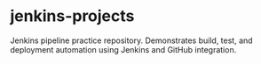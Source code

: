 # jenkins-projects
Jenkins pipeline practice repository. Demonstrates build, test, and deployment automation using Jenkins and GitHub integration.
